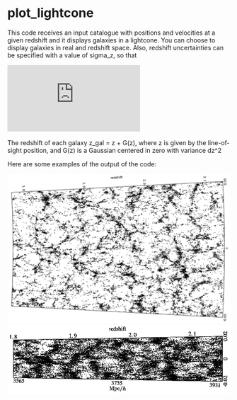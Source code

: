 # plot_lightcone

This code receives an input catalogue with positions and velocities at a given redshift and it displays galaxies in a lightcone. You can choose to display galaxies in real and redshift space. Also, redshift uncertainties can be specified with a value of sigma_z, so that

![](https://latex.codecogs.com/gif.latex?%5Cdelta%20z%20%3D%20%5Csigma_z%281&plus;z%29)

The redshift of each galaxy z_gal = z + G(z), where z is given by the line-of-sight position, and G(z) is a Gaussian centered in zero with variance dz^2

Here are some examples of the output of the code:

![Example of output](https://github.com/aaorsi/plot_lightcone/blob/master/zspace.png)
![Example of output](https://github.com/aaorsi/plot_lightcone/blob/master/zspace_2.png)

